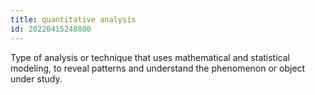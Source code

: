 ```yaml
---
title: quantitative analysis
id: 20220415248800
---
```


Type of analysis or technique that uses mathematical and statistical modeling, to reveal patterns and understand the phenomenon or object under study.
